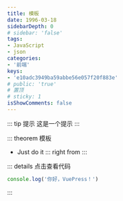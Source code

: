```yaml
---
title: 模板
date: 1996-03-18
sidebarDepth: 0
# sidebar: 'false'
tags:
- JavaScript
- json
categories:
- '前端'
keys: 
- 'e10adc3949ba59abbe56e057f20f883e'
# public: 'true'
# 置顶
# sticky: 1     
isShowComments: false
---
```


<!-- more -->

::: tip 提示
这是一个提示
:::

::: theorem 模板
- Just do it 
::: right
from
:::


::: details 点击查看代码
```js
console.log('你好，VuePress！')
```
:::